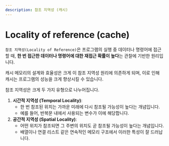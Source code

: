 ```yaml
---
description: 참조 지역성 (캐시)
---
```


# Locality of reference (cache)

`참조 지역성(Locality of Reference)`은 프로그램의 실행 중 데이터나 명령어에 접근할 때, **한 번 접근한 데이터나 명령어에 대한 재접근 확률이 높다**는 관찰에 기반한 원리입니다.

캐시 메모리의 설계와 효율성은 크게 이 참조 지역성 원리에 의존하게 되며, 이로 인해 캐시는 프로그램의 성능을 크게 향상시킬 수 있습니다.

참조 지역성은 크게 두 가지 유형으로 나누어집니다.

1. **시간적 지역성 (Temporal Locality)**:
   * 한 번 참조된 위치는 가까운 미래에 다시 참조될 가능성이 높다는 개념입니다.
   * 예를 들어, 반복문 내에서 사용되는 변수가 이에 해당합니다.
2. **공간적 지역성 (Spatial Locality)**:
   * 어떤 위치가 참조되면 그 주변의 위치도 곧 참조될 가능성이 높다는 개념입니다.
   * 배열이나 연결 리스트 같은 연속적인 메모리 구조에서 이러한 특성이 잘 드러납니다.
